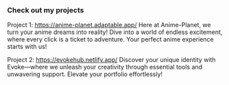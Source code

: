 ### Check out my projects
Project 1: https://anime-planet.adaptable.app/ 
Here at Anime-Planet, we turn your anime dreams into reality! Dive into a world of endless excitement, where every click is a ticket to adventure. Your perfect anime experience starts with us!

Project 2: https://evokehub.netlify.app/
Discover your unique identity with Evoke—where we unleash your creativity through essential tools and unwavering support. Elevate your portfolio effortlessly!

<!--
**AKBasit/AKBasit** is a ✨ _special_ ✨ repository because its `README.md` (this file) appears on your GitHub profile.

Here are some ideas to get you started:

- 🔭 I’m currently working on ...
- 🌱 I’m currently learning ...
- 👯 I’m looking to collaborate on ...
- 🤔 I’m looking for help with ...
- 💬 Ask me about ...
- 📫 How to reach me: ...
- 😄 Pronouns: ...
- ⚡ Fun fact: ...
-->
